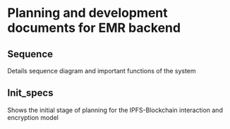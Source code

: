 # Planning and development documents for EMR backend

## Sequence

Details sequence diagram and important functions of the system

## Init_specs

Shows the initial stage of planning for the IPFS-Blockchain interaction and encryption model
